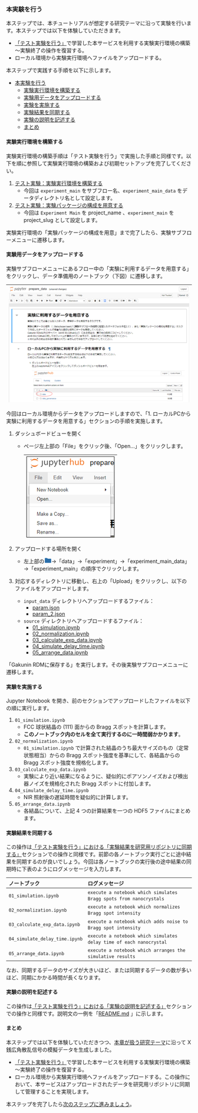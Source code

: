 ### 本実験を行う

本ステップでは、本チュートリアルが想定する研究テーマに沿って実験を行います。本ステップでは以下を体験していただきます。

* [「テスト実験を行う」](./carry_out_test_experiment.md)で学習した本サービスを利用する実験実行環境の構築～実験終了の操作を復習する。
* ローカル環境から実験実行環境へファイルをアップロードする。

本ステップで実践する手順を以下に示します。

- [本実験を行う](#本実験を行う)
  - [実験実行環境を構築する](#実験実行環境を構築する)
  - [実験用データをアップロードする](#実験用データをアップロードする)
  - [実験を実施する](#実験を実施する)
  - [実験結果を同期する](#実験結果を同期する)
  - [実験の説明を記述する](#実験の説明を記述する)
  - [まとめ](#まとめ)

#### 実験実行環境を構築する

実験実行環境の構築手順は「テスト実験を行う」で実施した手順と同様です。以下を順に参照して実験実行環境の構築および初期セットアップを完了してください。

1. [テスト実験：実験実行環境を構築する](./carry_out_test_experiment.md#実験実行環境を構築する)
    * 今回は `experiment_main` をサブフロー名、`experiment_main_data` をデータディレクトリ名として設定します。
1. [テスト実験：実験パッケージの構成を用意する](./carry_out_test_experiment.md#実験パッケージの構成を用意する)
    * 今回は `Experiment Main` を project_name 、`experiment_main` を project_slug として設定します。

実験実行環境の「実験パッケージの構成を用意」まで完了したら、実験サブフローメニューに遷移します。

#### 実験用データをアップロードする

実験サブフローメニューにあるフロー中の「実験に利用するデータを用意する」をクリックし、データ準備用のノートブック（下図）に遷移します。

| ![](./images/carry_out_main_prepare_data.png) |
|---|

今回はローカル環境からデータをアップロードしますので、「1. ローカルPCから実験に利用するデータを用意する」セクションの手順を実施します。

1. ダッシュボードビューを開く
    - ページ左上部の「File」をクリック後、「Open...」をクリックします。

        | ![](./images/carry_out_main_prepare_data_from_local01.png) |
        |---|
      
2. アップロードする場所を開く
    - 左上部の<img src="./images/carry_out_main_prepare_data_from_local_folder_icon.png" height="15">→「data」→「experiment」→「experiment_main_data」→「experiment_main」の順序でクリックします。

3. 対応するディレクトリに移動し、右上の「Upload」をクリックし、以下のファイルをアップロードします。

    * `input_data` ディレクトリへアップロードするファイル：
        * [param.json](../../../data/02_basic/01_main_experiment/input_data/param.json)
        * [param_2.json](../../../data/02_basic/01_main_experiment/input_data/param_2.json)
    * `source` ディレクトリへアップロードするファイル：
        * [01_simulation.ipynb](../../../data/02_basic/01_main_experiment/source/01_simulation.ipynb)
        * [02_normalization.ipynb](../../../data/02_basic/01_main_experiment/source/02_normalization.ipynb)
        * [03_calculate_exp_data.ipynb](../../../data/02_basic/01_main_experiment/source/03_calculate_exp_data.ipynb)
        * [04_simulate_delay_time.ipynb](../../../data/02_basic/01_main_experiment/source/04_simulate_delay_time.ipynb)
        * [05_arrange_data.ipynb](../../../data/02_basic/01_main_experiment/source/05_arrange_data.ipynb)

「Gakunin RDMに保存する」を実行します。その後実験サブフローメニューに遷移します。

#### 実験を実施する

Jupyter Notebook を開き、前のセクションでアップロードしたファイルを以下の順に実行します。

1. `01_simulation.ipynb`
    * FCC 球状結晶の (111) 面からの Bragg スポットを計算します。
    * **このノートブック内のセルを全て実行するのに一時間弱かかります**。
1. `02_normalization.ipynb`
    * `01_simulation.ipynb` で計算された結晶のうち最大サイズのもの（定常状態相当）からの Bragg スポット強度を基準にして、各結晶からの Bragg スポット強度を規格化します。
1. `03_calculate_exp_data.ipynb`
    * 実験により近い結果になるように、疑似的にポアソンノイズおよび検出器ノイズを規格化された Bragg スポットに付加します。
1. `04_simulate_delay_time.ipynb`
    * NIR 照射後の遅延時間を疑似的に計算します。
1. `05_arrange_data.ipynb`
    * 各結晶について、上記 4 つの計算結果を一つの HDF5 ファイルにまとめます。

#### 実験結果を同期する

この操作は[「テスト実験を行う」における「実験結果を研究用リポジトリに同期する」](./carry_out_test_experiment.md#実験結果を研究用リポジトリに同期する)セクションでの操作と同様です。前節の各ノートブック実行ごとに途中結果を同期するのが良いでしょう。今回は各ノートブックの実行後の途中結果の同期時に下表のようにログメッセージを入力します。

|ノートブック|ログメッセージ|
|:---|:---|
| `01_simulation.ipynb` | `execute a notebook which simulates Bragg spots from nanocrystals` |
| `02_normalization.ipynb` | `execute a notebook which normalizes Bragg spot intensity` |
| `03_calculate_exp_data.ipynb` | `execute a notebook which adds noise to Bragg spot intensity` |
| `04_simulate_delay_time.ipynb` | `execute a notebook which simulates delay time of each nanocrystal` |
| `05_arrange_data.ipynb` | `execute a notebook which arranges the simulative results` |

なお、同期するデータのサイズが大きいほど、または同期するデータの数が多いほど、同期にかかる時間が長くなります。

#### 実験の説明を記述する

この操作は[「テスト実験を行う」における「実験の説明を記述する」](./carry_out_test_experiment.md#実験の説明を記述する)セクションでの操作と同様です。説明文の一例を「[README.md](../../../data/02_basic/01_main_experiment/docs/README.md) 」に示します。

#### まとめ

本ステップでは以下を体験していただきつつ、[本章が扱う研究テーマ](./top.md#本章が扱う研究テーマ)に沿って X 銭広角散乱信号の模擬データを生成しました。

* [「テスト実験を行う」](./carry_out_test_experiment.md)で学習した本サービスを利用する実験実行環境の構築～実験終了の操作を復習する。
* ローカル環境から実験実行環境へファイルをアップロードする。この操作において、本サービスはアップロードされたデータを研究用リポジトリに同期して管理することを実現します。

本ステップを完了したら[次のステップに進みましょう](./carry_out_analysis.md)。
